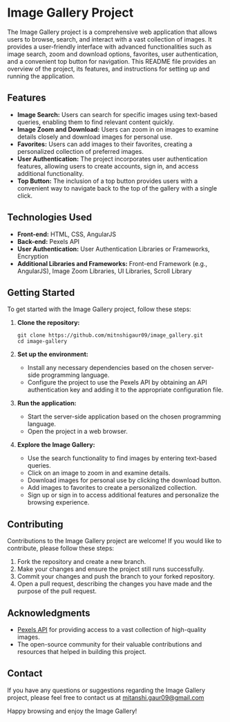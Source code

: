 # Image Gallery Project

The Image Gallery project is a comprehensive web application that allows users to browse, search, and interact with a vast collection of images. It provides a user-friendly interface with advanced functionalities such as image search, zoom and download options, favorites, user authentication, and a convenient top button for navigation. This README file provides an overview of the project, its features, and instructions for setting up and running the application.

## Features

- **Image Search:** Users can search for specific images using text-based queries, enabling them to find relevant content quickly.
- **Image Zoom and Download:** Users can zoom in on images to examine details closely and download images for personal use.
- **Favorites:** Users can add images to their favorites, creating a personalized collection of preferred images.
- **User Authentication:** The project incorporates user authentication features, allowing users to create accounts, sign in, and access additional functionality.
- **Top Button:** The inclusion of a top button provides users with a convenient way to navigate back to the top of the gallery with a single click.

## Technologies Used

- **Front-end:** HTML, CSS, AngularJS
- **Back-end:** Pexels API
- **User Authentication:** User Authentication Libraries or Frameworks, Encryption
- **Additional Libraries and Frameworks:** Front-end Framework (e.g., AngularJS), Image Zoom Libraries, UI Libraries, Scroll Library

## Getting Started

To get started with the Image Gallery project, follow these steps:

1. **Clone the repository:**
   ```
   git clone https://github.com/mitnshigaur09/image_gallery.git
   cd image-gallery
   ```

2. **Set up the environment:**
   - Install any necessary dependencies based on the chosen server-side programming language.
   - Configure the project to use the Pexels API by obtaining an API authentication key and adding it to the appropriate configuration file.

3. **Run the application:**
   - Start the server-side application based on the chosen programming language.
   - Open the project in a web browser.

4. **Explore the Image Gallery:**
   - Use the search functionality to find images by entering text-based queries.
   - Click on an image to zoom in and examine details.
   - Download images for personal use by clicking the download button.
   - Add images to favorites to create a personalized collection.
   - Sign up or sign in to access additional features and personalize the browsing experience.

## Contributing

Contributions to the Image Gallery project are welcome! If you would like to contribute, please follow these steps:

1. Fork the repository and create a new branch.
2. Make your changes and ensure the project still runs successfully.
3. Commit your changes and push the branch to your forked repository.
4. Open a pull request, describing the changes you have made and the purpose of the pull request.


## Acknowledgments

- [Pexels API](https://www.pexels.com/api/) for providing access to a vast collection of high-quality images.
- The open-source community for their valuable contributions and resources that helped in building this project.

## Contact

If you have any questions or suggestions regarding the Image Gallery project, please feel free to contact us at mitanshi.gaur09@gmail.com

Happy browsing and enjoy the Image Gallery!
